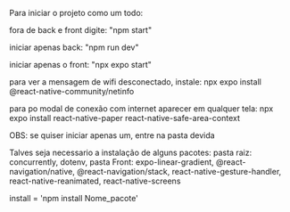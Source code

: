 Para iniciar o projeto como um todo:

fora de back e front digite: "npm start"

iniciar apenas back: "npm run dev"

iniciar apenas o front: "npx expo start"

para ver a mensagem de wifi desconectado, instale: npx expo install @react-native-community/netinfo

para po modal de conexão com internet aparecer em qualquer tela: npx expo install react-native-paper react-native-safe-area-context

OBS: se quiser iniciar apenas um, entre na pasta devida

Talves seja necessario a instalação de alguns pacotes: 
pasta raiz: concurrently, dotenv, 
pasta Front: expo-linear-gradient, @react-navigation/native, @react-navigation/stack, react-native-gesture-handler, react-native-reanimated, react-native-screens  

<!-- esses ultimos 5 não devem precisar baixar mas por via das duvidas. Eles são necessarios para a navegação horizontal -->

install = 'npm install Nome_pacote'
